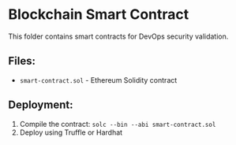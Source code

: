 # Blockchain Smart Contract

This folder contains smart contracts for DevOps security validation.

## Files:
- `smart-contract.sol` - Ethereum Solidity contract

## Deployment:
1. Compile the contract: `solc --bin --abi smart-contract.sol`
2. Deploy using Truffle or Hardhat
